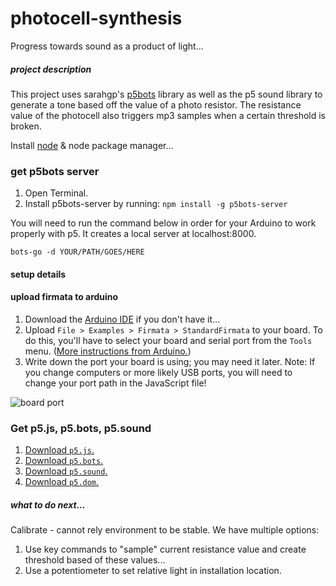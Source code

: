 # photocell-synthesis
Progress towards sound as a product of light...

##### project description
This project uses sarahgp's [p5bots](https://github.com/sarahgp/p5bots) library as well as the p5 sound library to generate a tone based off the value of a photo resistor. The resistance value of the photocell also triggers mp3 samples when a certain threshold is broken.



Install [node](https://nodejs.org/)
& node package manager...

### get p5bots server
1. Open Terminal.
2. Install p5bots-server by running: `npm install -g p5bots-server`

You will need to run the command below in order for your Arduino to work properly with p5. It creates a local server at localhost:8000.

```bots-go -d YOUR/PATH/GOES/HERE```

#### setup details

#### upload firmata to arduino

1. Download the [Arduino IDE](https://www.arduino.cc/en/main/software) if you don't have it...
2. Upload `File > Examples > Firmata > StandardFirmata` to your board. To do this, you'll have to select your board and serial port from the `Tools` menu. ([More instructions from Arduino.](https://www.arduino.cc/en/Guide/MacOSX))
3. Write down the port your board is using; you may need it later. Note: If you change computers or more likely USB ports, you will need to change your port path in the JavaScript file!

![board port](https://github.com/kaegbert/photocell-synthesis/blob/master/board_port.png "board port")

### Get p5.js, p5.bots, p5.sound
1. [Download `p5.js`.](https://github.com/processing/p5.js/releases/download/0.4.8/p5.zip)
2. [Download `p5.bots`.](https://raw.githubusercontent.com/sarahgp/p5bots/master/lib/p5bots.js)
3. [Download `p5.sound`.](https://github.com/processing/p5.js-sound)
4. [Download `p5.dom`.](https://raw.githubusercontent.com/lmccart/p5.js/master/lib/addons/p5.dom.js)

##### what to do next...

Calibrate - cannot rely environment to be stable. We have multiple options:
1. Use key commands to "sample" current resistance value and create threshold based of these values...
2. Use a potentiometer to set relative light in installation location. 
